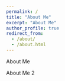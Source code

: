 ```yaml
---
permalink: /
title: "About Me"
excerpt: "About Me"
author_profile: true
redirect_from: 
  - /about/
  - /about.html
---
```


About Me

About Me 2